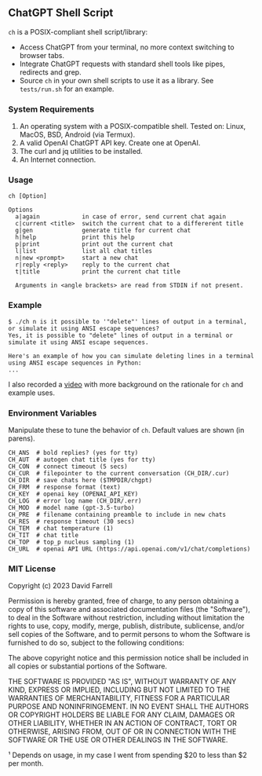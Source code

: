 ChatGPT Shell Script
---
`ch` is a POSIX-compliant shell script/library:
- Access ChatGPT from your terminal, no more context switching to browser tabs.
- Integrate ChatGPT requests with standard shell tools like pipes, redirects and grep.
- Source `ch` in your own shell scripts to use it as a library. See `tests/run.sh` for an example.

### System Requirements
1. An operating system with a POSIX-compatible shell. Tested on: Linux, MacOS, BSD, Android (via Termux).
2. A valid OpenAI ChatGPT API key. Create one at OpenAI.
3. The curl and jq utilities to be installed.
4. An Internet connection.

### Usage
    ch [Option]
    
    Options
      a|again            in case of error, send current chat again
      c|current <title>  switch the current chat to a differerent title
      g|gen              generate title for current chat
      h|help             print this help
      p|print            print out the current chat
      l|list             list all chat titles
      n|new <prompt>     start a new chat
      r|reply <reply>    reply to the current chat
      t|title            print the current chat title
    
      Arguments in <angle brackets> are read from STDIN if not present.

### Example
    $ ./ch n is it possible to '"delete"' lines of output in a terminal, or simulate it using ANSI escape sequences?
    Yes, it is possible to "delete" lines of output in a terminal or simulate it using ANSI escape sequences.
    
    Here's an example of how you can simulate deleting lines in a terminal using ANSI escape sequences in Python:
    ...

I also recorded a [video](https://www.youtube.com/watch?v=9aYUvLeM0yo) with more background on the rationale for
`ch` and example uses.

### Environment Variables
Manipulate these to tune the behavior of `ch`. Default values are shown (in parens).

    CH_ANS  # bold replies? (yes for tty)
    CH_AUT  # autogen chat title (yes for tty)
    CH_CON  # connect timeout (5 secs)
    CH_CUR  # filepointer to the current conversation (CH_DIR/.cur)
    CH_DIR  # save chats here ($TMPDIR/chgpt)
    CH_FRM  # response format (text)
    CH_KEY  # openai key (OPENAI_API_KEY)
    CH_LOG  # error log name (CH_DIR/.err)
    CH_MOD  # model name (gpt-3.5-turbo)
    CH_PRE  # filename containing preamble to include in new chats
    CH_RES  # response timeout (30 secs)
    CH_TEM  # chat temperature (1)
    CH_TIT  # chat title
    CH_TOP  # top_p nucleus sampling (1)
    CH_URL  # openai API URL (https://api.openai.com/v1/chat/completions)

### MIT License

Copyright (c) 2023 David Farrell

Permission is hereby granted, free of charge, to any person obtaining a copy
of this software and associated documentation files (the "Software"), to deal
in the Software without restriction, including without limitation the rights
to use, copy, modify, merge, publish, distribute, sublicense, and/or sell
copies of the Software, and to permit persons to whom the Software is
furnished to do so, subject to the following conditions:

The above copyright notice and this permission notice shall be included in all
copies or substantial portions of the Software.

THE SOFTWARE IS PROVIDED "AS IS", WITHOUT WARRANTY OF ANY KIND, EXPRESS OR
IMPLIED, INCLUDING BUT NOT LIMITED TO THE WARRANTIES OF MERCHANTABILITY,
FITNESS FOR A PARTICULAR PURPOSE AND NONINFRINGEMENT. IN NO EVENT SHALL THE
AUTHORS OR COPYRIGHT HOLDERS BE LIABLE FOR ANY CLAIM, DAMAGES OR OTHER
LIABILITY, WHETHER IN AN ACTION OF CONTRACT, TORT OR OTHERWISE, ARISING FROM,
OUT OF OR IN CONNECTION WITH THE SOFTWARE OR THE USE OR OTHER DEALINGS IN THE
SOFTWARE.


¹ Depends on usage, in my case I went from spending $20 to less than $2 per month.
